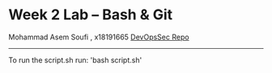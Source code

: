 # Week 2 Lab – Bash & Git

Mohammad Asem Soufi , x18191665
[DevOpsSec Repo](https://github.com/asemsoufi/DevOpsSec.git)

---

To run the script.sh run: 'bash script.sh'
